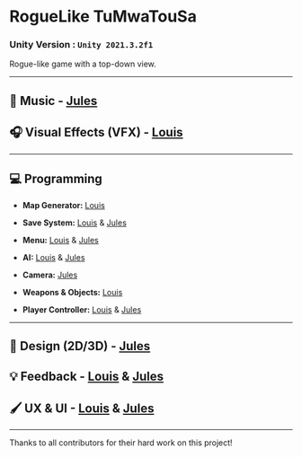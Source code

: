# RogueLike TuMwaTouSa

### Unity Version : `Unity 2021.3.2f1`

Rogue-like game with a top-down view.

---

## 🎵 Music                - [Jules](https://github.com/Polipot)

## 🎧 Visual Effects (VFX) - [Louis](https://github.com/Louis-GRANGE/)

---

## 💻 Programming

- **Map Generator:**         [Louis](https://github.com/Louis-GRANGE/)
  
- **Save System:**           [Louis](https://github.com/Louis-GRANGE/) & [Jules](https://github.com/Polipot)

- **Menu:**                  [Louis](https://github.com/Louis-GRANGE/) & [Jules](https://github.com/Polipot)

- **AI:**                    [Louis](https://github.com/Louis-GRANGE/) & [Jules](https://github.com/Polipot)

- **Camera:**                [Jules](https://github.com/Polipot)

- **Weapons & Objects:**     [Louis](https://github.com/Louis-GRANGE/)

- **Player Controller:**     [Louis](https://github.com/Louis-GRANGE/) & [Jules](https://github.com/Polipot)

---

## 🎨 Design (2D/3D)       - [Jules](https://github.com/Polipot)

## 💡 Feedback              - [Louis](https://github.com/Louis-GRANGE/) & [Jules](https://github.com/Polipot)

## 🖌️ UX & UI              - [Louis](https://github.com/Louis-GRANGE/) & [Jules](https://github.com/Polipot)

---

Thanks to all contributors for their hard work on this project!
